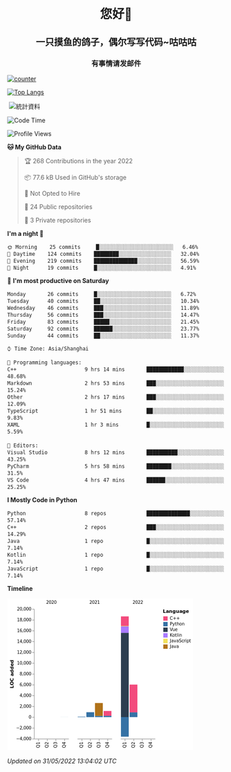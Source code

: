 

<!--
**kitUIN/kitUIN** is a ✨ _special_ ✨ repository because its `README.md` (this file) appears on your GitHub profile.

Here are some ideas to get you started:

- 🔭 I’m currently working on ...
- 🌱 I’m currently learning ...
- 👯 I’m looking to collaborate on ...
- 🤔 I’m looking for help with ...
- 💬 Ask me about ...
- 📫 How to reach me: ...
- 😄 Pronouns: ...
- ⚡ Fun fact: ...
-->
<h1 align="center">您好👋</h1>
<h2 align="center">一只摸鱼的鸽子，偶尔写写代码~咕咕咕</h2>
<h3 align="center">有事情请发邮件</h3>

[![counter](https://count.getloli.com/get/@KitUIN?theme=rule34)](https://count.getloli.com/)

[![Top Langs](https://github-readme-stats.vercel.app/api/top-langs/?username=kitUIN&show_icons=true&theme=gruvbox&locale=cn&layout=compact)](https://github.com/anuraghazra/github-readme-stats)

<p>&nbsp;<img align="center" src="https://github-readme-stats.vercel.app/api?username=kitUIN&show_icons=true&theme=gruvbox&locale=cn" alt="統計資料" /></p>


<!--START_SECTION:waka-->
![Code Time](http://img.shields.io/badge/Code%20Time-542%20hrs%2032%20mins-blue)

![Profile Views](http://img.shields.io/badge/Profile%20Views-4-blue)

**🐱 My GitHub Data** 

> 🏆 268 Contributions in the year 2022
 > 
> 📦 77.6 kB Used in GitHub's storage 
 > 
> 🚫 Not Opted to Hire
 > 
> 📜 24 Public repositories 
 > 
> 🔑 3 Private repositories  
 > 
**I'm a night 🦉** 

```text
🌞 Morning    25 commits     █░░░░░░░░░░░░░░░░░░░░░░░░   6.46% 
🌆 Daytime    124 commits    ████████░░░░░░░░░░░░░░░░░   32.04% 
🌃 Evening    219 commits    ██████████████░░░░░░░░░░░   56.59% 
🌙 Night      19 commits     █░░░░░░░░░░░░░░░░░░░░░░░░   4.91%

```
📅 **I'm most productive on Saturday** 

```text
Monday       26 commits     █░░░░░░░░░░░░░░░░░░░░░░░░   6.72% 
Tuesday      40 commits     ██░░░░░░░░░░░░░░░░░░░░░░░   10.34% 
Wednesday    46 commits     ███░░░░░░░░░░░░░░░░░░░░░░   11.89% 
Thursday     56 commits     ███░░░░░░░░░░░░░░░░░░░░░░   14.47% 
Friday       83 commits     █████░░░░░░░░░░░░░░░░░░░░   21.45% 
Saturday     92 commits     ██████░░░░░░░░░░░░░░░░░░░   23.77% 
Sunday       44 commits     ██░░░░░░░░░░░░░░░░░░░░░░░   11.37%

```


```text
⌚︎ Time Zone: Asia/Shanghai

💬 Programming languages: 
C++                      9 hrs 14 mins       ████████████░░░░░░░░░░░░░   48.68% 
Markdown                 2 hrs 53 mins       ███░░░░░░░░░░░░░░░░░░░░░░   15.24% 
Other                    2 hrs 17 mins       ███░░░░░░░░░░░░░░░░░░░░░░   12.09% 
TypeScript               1 hr 51 mins        ██░░░░░░░░░░░░░░░░░░░░░░░   9.83% 
XAML                     1 hr 3 mins         █░░░░░░░░░░░░░░░░░░░░░░░░   5.59%

📝 Editors: 
Visual Studio            8 hrs 12 mins       ██████████░░░░░░░░░░░░░░░   43.25% 
PyCharm                  5 hrs 58 mins       ████████░░░░░░░░░░░░░░░░░   31.5% 
VS Code                  4 hrs 47 mins       ██████░░░░░░░░░░░░░░░░░░░   25.25%

```

**I Mostly Code in Python** 

```text
Python                   8 repos             ██████████████░░░░░░░░░░░   57.14% 
C++                      2 repos             ███░░░░░░░░░░░░░░░░░░░░░░   14.29% 
Java                     1 repo              █░░░░░░░░░░░░░░░░░░░░░░░░   7.14% 
Kotlin                   1 repo              █░░░░░░░░░░░░░░░░░░░░░░░░   7.14% 
JavaScript               1 repo              █░░░░░░░░░░░░░░░░░░░░░░░░   7.14%

```


**Timeline**

![Chart not found](https://raw.githubusercontent.com/kitUIN/kitUIN/main/charts/bar_graph.png) 


 *Updated on 31/05/2022 13:04:02 UTC*
<!--END_SECTION:waka-->
